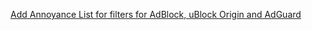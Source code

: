 [Add Annoyance List for filters for AdBlock, uBlock Origin and AdGuard]([https://subscribe.adblockplus.org/?location=https://secure.fanboy.co.nz/fanboy-annoyance.txt&title=Annoyance%20List)

[//]: # (https://saisandeepvaddi.com/blog/how-to-communicate-between-content-script-popup-background-in-web-extensions)
